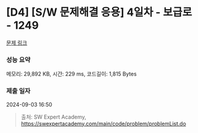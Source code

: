 # [D4] [S/W 문제해결 응용] 4일차 - 보급로 - 1249 

[문제 링크](https://swexpertacademy.com/main/code/problem/problemDetail.do?contestProbId=AV15QRX6APsCFAYD) 

### 성능 요약

메모리: 29,892 KB, 시간: 229 ms, 코드길이: 1,815 Bytes

### 제출 일자

2024-09-03 16:50



> 출처: SW Expert Academy, https://swexpertacademy.com/main/code/problem/problemList.do